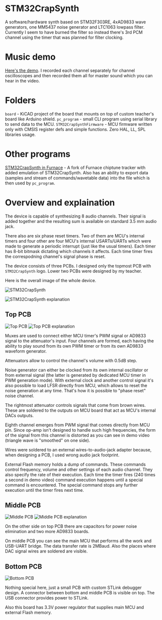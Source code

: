 # STM32CrapSynth

A software/hardware synth based on STM32F303RE, 4xAD9833 wave generators, one MM5437 noise generator and LTC1063 lowpass filter. Currently I seem to have burned the filter so instead there's 3rd PCM channel using the timer that was planned for filter clocking.

# Music demo

[Here's the demo](https://www.youtube.com/watch?v=L5HF_qdjZyU). I recorded each channel separately for channel oscilloscopes and then recorded them all for master sound which you can hear in the video.

# Folders

`board` - KiCAD project of the board that mounts on top of custom teacher's board like Arduino shield.
`pc_program` - small CLI program using serial library to send data to the MCU.
`STM32CrapSynthFirmware` - MCU firmware written only with CMSIS register defs and simple functions. Zero HAL, LL, SPL libraries usage.

# Other programs

[STM32CrapSynth in Furnace](https://github.com/LTVA1/furnace/tree/stm32crapsynth) - A fork of Furnace chiptune tracker with added emulation of STM32CrapSynth. Also has an ability to export data (samples and stream of commands/wavetable data) into the file which is then used by `pc_program`.

# Overview and explaination

The device is capable of synthesizing 8 audio channels. Their signal is added together and the resulting sum is available on standard 3.5 mm audio jack.

There also are six phase reset timers. Two of them are MCU's internal timers and four other are four MCU's internal USARTs/UARTs which were made to generate a periodic interrupt (just like the usual timers). Each timer has 8-bit bitmask dictating which channels it affects. Each time timer fires the correspodning channel's signal phase is reset.

The device consists of three PCBs. I designed only the topmost PCB with `STM32CrapSynth` logo. Lower two PCBs were designed by my teacher.

Here is the overall image of the whole device.

![STM32CrapSynth](pictures/overview.jpg)

![STM32CrapSynth explanation](pictures/overview_explanation.jpg)

## Top PCB

![Top PCB](pictures/crapsynth_board_top.jpg)
![Top PCB explanation](pictures/crapsynth_board_top_explanation.jpg)

Muxes are used to connect either MCU timer's PWM signal or AD9833 signal to the attenuator's input. Four channels are formed, each having the ability to play sound from its own PWM timer or from its own AD9833 waveform generator.

Attenuators allow to control the channel's volume with 0.5dB step.

Noise generator can either be clocked from its own internal oscillator or from external signal (the latter is generated by dedicated MCU timer in PWM generation mode). With external clock and another control signal it's also possible to load LFSR directly from MCU, which allows to reset the noise generation at any time. That's how it is possible to "phase reset" noise channel.

The rightmost attenuator controls signals that come from brown wires. These are soldered to the outputs on MCU board that act as MCU's internal DACs outputs.

Eighth channel emerges from PWM signal that comes directly from MCU pin. Since op-amp isn't designed to handle such high frequencies, the form of the signal from this channel is distorted as you can see in demo video (triangle wave is "smoothed" on one side).

Wires were soldered to an external wires-to-audio-jack adapter because, when designing a PCB, I used wrong audio jack footprint.

External Flash memory holds a dump of commands. These commands control frequency, volume and other settings of each audio channel. They also specify the rate of their execution. Each time the timer fires (240 times a second in demo video) command execution happens until a special command is encountered. The special command stops any further execution until the timer fires next time.

## Middle PCB

![Middle PCB](pictures/crapsynth_board_bottom_and_mcu.jpg)
![Middle PCB explanation](pictures/crapsynth_board_bottom_and_mcu_explanation.jpg)

On the other side on top PCB there are capacitors for power noise elimination and two more AD9833 boards.

On middle PCB you can see the main MCU that performs all the work and USB-UART bridge. The data transfer rate is 2MBaud. Also the places where DAC signal wires are soldered are visible.

## Bottom PCB

![Bottom PCB](pictures/stlink.jpg)

Nothing special here, just a small PCB with custom STLink debugger design. A connector between bottom and middle PCB is visible on top. The USB connector provides power to STLink.

Also this board has 3.3V power regulator that supplies main MCU and external Flash memory.
